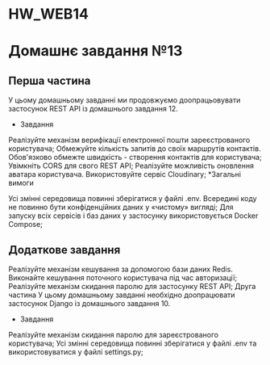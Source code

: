# HW_WEB14

# Домашнє завдання №13
## Перша частина
У цьому домашньому завданні ми продовжуємо доопрацьовувати застосунок REST API із домашнього завдання 12.

* Завдання

Реалізуйте механізм верифікації електронної пошти зареєстрованого користувача;
Обмежуйте кількість запитів до своїх маршрутів контактів. Обов'язково обмежте швидкість - створення контактів для користувача;
Увімкніть CORS для свого REST API;
Реалізуйте можливість оновлення аватара користувача. Використовуйте сервіс Cloudinary;
*Загальні вимоги

Усі змінні середовища повинні зберігатися у файлі .env. Всередині коду не повинно бути конфіденційних даних у «чистому» вигляді;
Для запуску всіх сервісів і баз даних у застосунку використовується Docker Compose;
## Додаткове завдання

Реалізуйте механізм кешування за допомогою бази даних Redis. Виконайте кешування поточного користувача під час авторизації;
Реалізуйте механізм скидання паролю для застосунку REST API;
Друга частина
У цьому домашньому завданні необхідно доопрацювати застосунок Django із домашнього завдання 10.

* Завдання

Реалізуйте механізм скидання паролю для зареєстрованого користувача;
Усі змінні середовища повинні зберігатися у файлі .env та використовуватися у файлі settings.py;
